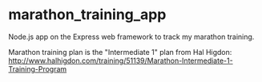 # marathon_training_app
Node.js app on the Express web framework to track my marathon training.

Marathon training plan is the "Intermediate 1" plan from Hal Higdon: http://www.halhigdon.com/training/51139/Marathon-Intermediate-1-Training-Program
